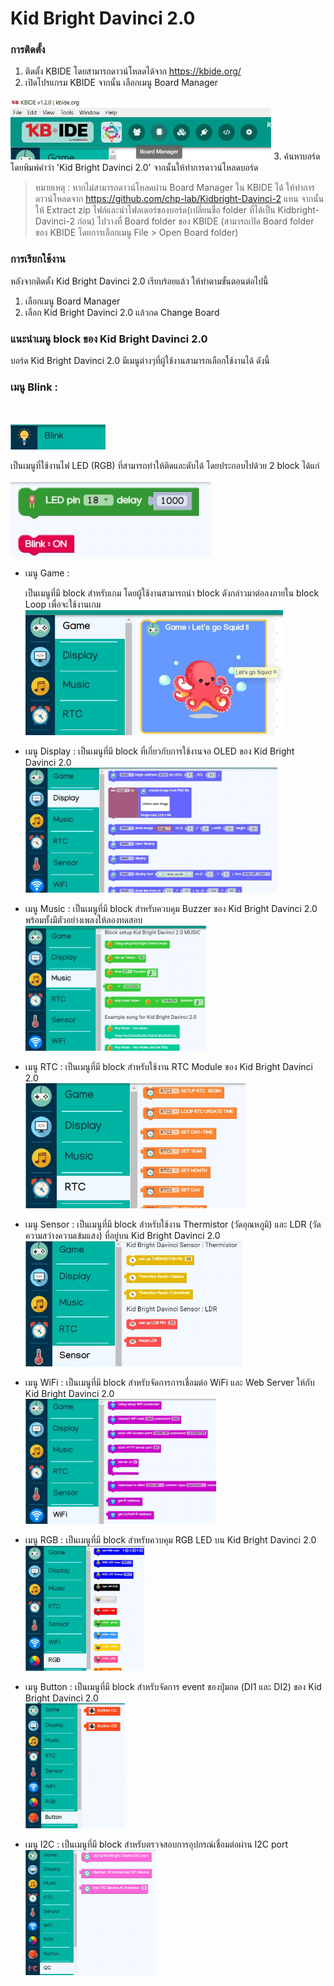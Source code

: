 # Kid Bright Davinci 2.0
### การติดตั้ง
1. ติดตั้ง KBIDE โดยสามารถดาวน์โหลดได้จาก https://kbide.org/
2. เปิดโปรแกรม KBIDE จากนั้น เลือกเมนู Board Manager
<img src="static/photo_readme/board_manager_guide.jpg" height="100">
3. ค้นหาบอร์ด โดยพิมพ์คำว่า 'Kid Bright Davinci 2.0' จากนั้นให้ทำการดาวน์โหลดบอร์ด
<br>

> หมายเหตุ : หากไม่สามารถดาวน์โหลดผ่าน Board Manager ใน KBIDE ได้ ให้ทำการดาวน์โหลดจาก https://github.com/chp-lab/Kidbright-Davinci-2 แทน จากนั้นให้ Extract zip ไฟล์และนำโฟลเดอร์ของบอร์ด(เปลี่ยนชื่อ folder ที่ได้เป็น Kidbright-Davinci-2 ก่อน) ไปวางที่ Board folder ของ KBIDE (สามารถเปิด Board folder ของ KBIDE โดยการเลือกเมนู File > Open Board folder)

### การเรียกใช้งาน
หลังจากติดตั้ง Kid Bright Davinci 2.0 เรียบร้อยแล้ว ให้ทำตามขั้นตอนต่อไปนี้
1. เลือกเมนู Board Manager
2. เลือก Kid Bright Davinci 2.0 แล้วกด Change Board

### แนะนำเมนู block ของ Kid Bright Davinci 2.0
บอร์ด Kid Bright Davinci 2.0 มีเมนูต่างๆที่ผู้ใช้งานสามารถเลือกใช้งานได้ ดังนี้
### เมนู Blink :
<br><br><img src="static/photo_readme/menu_icon_blink.jpg" height="40"><br>

  เป็นเมนูที่ใช้งานไฟ LED (RGB) ที่สามารถทำให้ติดและดับได้ โดยประกอบไปด้วย 2 block ได้แก่
<br><br><img src="static/photo_readme/menu_block_bilnk.jpg" height="120"><br>


- เมนู Game :

  เป็นเมนูที่มี block สำหรับเกม โดยผู้ใช้งานสามารถนำ block ดังกล่าวมาต่อลงภายใน block Loop เพื่อจะใช้งานเกม
<br><img src="static/photo_readme/menu_game.jpg" height="200"><br>
- เมนู Display : เป็นเมนูที่มี block ที่เกี่ยวกับการใช้งานจอ OLED ของ Kid Bright Davinci 2.0
<br><img src="static/photo_readme/menu_display.jpg" height="200"><br>
- เมนู Music : เป็นเมนูที่มี block สำหรับควบคุม Buzzer ของ Kid Bright Davinci 2.0 พร้อมทั้งมีตัวอย่างเพลงให้ลองทดสอบ
<br><img src="static/photo_readme/menu_music.jpg" height="200"><br>
- เมนู RTC : เป็นเมนูที่มี block สำหรับใช้งาน RTC Module ของ Kid Bright Davinci 2.0
<br><img src="static/photo_readme/menu_rtc.jpg" height="200"><br>
- เมนู Sensor : เป็นเมนูที่มี block สำหรับใช้งาน Thermistor (วัดอุณหภูมิ) และ LDR (วัดความสว่างความเข้มแสง) ที่อยู่บน Kid Bright Davinci 2.0
<br><img src="static/photo_readme/menu_sensor.jpg" height="200"><br>
- เมนู WiFi : เป็นเมนูที่มี block สำหรับจัดการการเชื่อมต่อ WiFi และ Web Server ให้กับ Kid Bright Davinci 2.0
<br><img src="static/photo_readme/menu_wifi.jpg" height="200"><br>
- เมนู RGB : เป็นเมนูที่มี block สำหรับควบคุม RGB LED บน Kid Bright Davinci 2.0
<br><img src="static/photo_readme/menu_rgb.jpg" height="200"><br>
- เมนู Button : เป็นเมนูที่มี block สำหรับจัดการ event ของปุ่มกด (DI1 และ DI2) ของ Kid Bright Davinci 2.0
<br><img src="static/photo_readme/menu_button.jpg" height="200"><br>
- เมนู I2C : เป็นเมนูที่มี block สำหรับตรวจสอบการอุปกรณ์เชื่อมต่อผ่าน I2C port
<br><img src="static/photo_readme/menu_i2c.jpg" height="200"><br>
